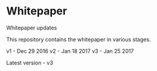 # Whitepaper
Whitepaper updates

This repository contains the whitepaper in various stages.

v1 - Dec 29 2016
v2 - Jan 18 2017
v3 - Jan 25 2017

Latest version - v3
